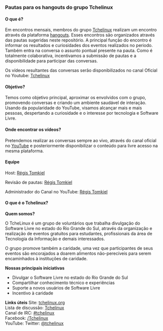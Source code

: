 ### Pautas para os hangouts do grupo Tchelinux

#### O que é?

Em encontros mensais, membros do grupo [Tchelinux](http://tchelinux.org "Site Tchelinux") realizam um encontro através da plataforma [hangouts](https://hangouts.google.com/?hl=pt-BR "Google Hangouts"). Esses encontros são organizados através das pautas sugeridas neste repositório. 
A principal função do encontro é informar os resultados e curiosidades dos eventos realizados no periodo. Também entra na conversa o assunto pontual presente na pauta. 
Como é totalmente colaborativa, incentivamos a submissão de pautas e a disponibilidade para participar das conversas.

Os vídeos resultantes das conversas serão disponibilizados no canal Oficial no Youtube: [Tchelinux]()
 
#### Objetivo?

Temos como objetivo principal, aproximar os envolvidos com o grupo, promovendo conversas e criando um ambiente saudável de interação. Usando da popularidade do YouTube, visamos alcançar mais e mais pessoas, despertando a curiosidade e o interesse por tecnologia e Software Livre.

#### Onde encontrar os vídeos?

Pretendemos realizar as conversas sempre ao vivo, através do canal oficial no [YouTube]() e posteriormente disponibilizar o conteúdo para livre acesso na mesma plataforma. 


#### Equipe

Host: [Régis Tomkiel]()  

Revisão de pautas: [Régis Tomkiel]()  

Administrador do Canal no YouTube: [Régis Tomkiel]()  



#### O que é o Tchelinux?

**Quem somos?**

O TcheLinux é um grupo de voluntários que trabalha divulgação do Software Livre no estado do Rio Grande do Sul, através da organização e realização de eventos gratuitos para estudantes, profissionais da área de Tecnologia da Informação e demais interessados.

O grupo promove também a caridade, uma vez que participantes de seus eventos são encorajados a doarem alimentos não-perecíveis para serem encaminhados à instituções de caridade.


**Nossas principais iniciativas**

- Divulgar o Software Livre no estado do Rio Grande do Sul
- Compartilhar conhecimento técnico e experiências
- Suporte a novos usuários de Software Livre
- Incentivo à caridade

**Links úteis**
Site: [tchelinux.org](https://tchelinux.org)  
Lista de discussão: [Tchelinux](https://groups.google.com/forum/#!forum/tchelinux)  
Canal de IRC: [#tchelinux](http://freenode.net/)  
Facebook: [/Tchelinux](https://facebook.com/tchelinux)  
YouTube: []()
Twitter: [@tchelinux](https://twitter.com/tchelinux)  
